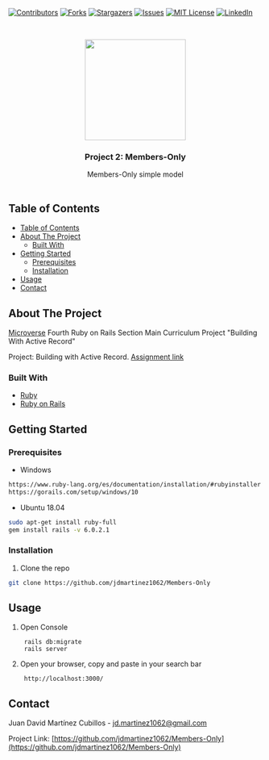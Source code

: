 <!-- PROJECT SHIELDS -->
<!--
*** I'm using markdown "reference style" links for readability.
*** Reference links are enclosed in brackets [ ] instead of parentheses ( ).
*** See the bottom of this document for the declaration of the reference variables
*** for contributors-url, forks-url, etc. This is an optional, concise syntax you may use.
*** https://www.markdownguide.org/basic-syntax/#reference-style-links
-->

[![Contributors][contributors-shield]][contributors-url]
[![Forks][forks-shield]][forks-url]
[![Stargazers][stars-shield]][stars-url]
[![Issues][issues-shield]][issues-url]
[![MIT License][license-shield]][license-url]
[![LinkedIn][linkedin-shield]][linkedin-url]

<!-- PROJECT LOGO -->
<br />
<p align="center">
  <a href="https://github.com/jdmartinez1062/Members-Only">
    <img src="app/assets/images/badge.svg" widht= "200px" height="200px">
  </a>

  <h3 class ="norse" align="center" style="@font-face {font-family: 'Norse'; src: url('/fonts/Norse.otf'); font-family:'Norse'}">Project 2: Members-Only</h3>

  <p align="center">
    Members-Only simple model
    <br />
    <br />
  </p>
</p>

<!-- TABLE OF CONTENTS -->

## Table of Contents

- [Table of Contents](#table-of-contents)
- [About The Project](#about-the-project)
  - [Built With](#built-with)
- [Getting Started](#getting-started)
  - [Prerequisites](#prerequisites)
  - [Installation](#installation)
- [Usage](#usage)
- [Contact](#contact)

<!-- ABOUT THE PROJECT -->

## About The Project


[Microverse](https://www.microverse.org/) Fourth Ruby on Rails Section Main Curriculum Project "Building With Active Record"

Project: Building with Active Record. [Assignment link](https://www.theodinproject.com/courses/ruby-on-rails/lessons/building-with-active-record-ruby-on-rails)


### Built With

- [Ruby](https://www.ruby-lang.org)
- [Ruby on Rails](https://rubyonrails.org/)

## Getting Started

### Prerequisites


* Windows
```sh
https://www.ruby-lang.org/es/documentation/installation/#rubyinstaller
https://gorails.com/setup/windows/10
```
* Ubuntu 18.04
```sh
sudo apt-get install ruby-full
gem install rails -v 6.0.2.1
```
### Installation

1. Clone the repo

```sh
git clone https://github.com/jdmartinez1062/Members-Only
```
<!-- USAGE EXAMPLES -->
## Usage

1. Open Console

    
        rails db:migrate
        rails server         
    

2. Open your browser, copy and paste in your search bar
   
        http://localhost:3000/

        

<!-- CONTACT -->

## Contact

Juan David Martínez Cubillos - jd.martinez1062@gmail.com

Project Link: [https://github.com/jdmartinez1062/Members-Only](https://github.com/jdmartinez1062/Members-Only)

<!-- ACKNOWLEDGEMENTS -->


<!-- MARKDOWN LINKS & IMAGES -->
<!-- https://www.markdownguide.org/basic-syntax/#reference-style-links -->

[contributors-shield]: https://img.shields.io/github/contributors/jdmartinez1062/Members-Only.svg?style=flat-square
[contributors-url]: https://github.com/jdmartinez1062/Members-Only/graphs/contributors
[forks-shield]: https://img.shields.io/github/forks/jdmartinez1062/Members-Only.svg?style=flat-square
[forks-url]: https://github.com/jdmartinez1062/Members-Only/network/members
[stars-shield]: https://img.shields.io/github/stars/jdmartinez1062/Members-Only.svg?style=flat-square
[stars-url]: https://github.com/jdmartinez1062/Members-Only/stargazers
[issues-shield]: https://img.shields.io/github/issues/jdmartinez1062/Members-Only.svg?style=flat-square
[issues-url]: https://github.com/jdmartinez1062/Members-Only/issues
[license-shield]: https://img.shields.io/github/license/jdmartinez1062/Members-Only.svg?style=flat-square
[license-url]: https://github.com/jdmartinez1062/Members-Only/blob/master/LICENSE.txt
[linkedin-shield]: https://img.shields.io/badge/-LinkedIn-black.svg?style=flat-square&logo=linkedin&colorB=555
[linkedin-url]: https://linkedin.com/in/othneildrew
[product-screenshot]: imgs/screenshot.jpg

